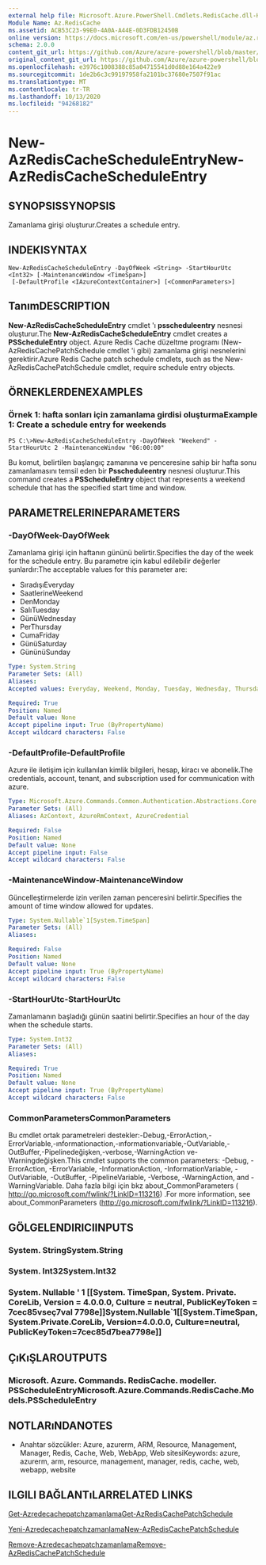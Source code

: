 ```yaml
---
external help file: Microsoft.Azure.PowerShell.Cmdlets.RedisCache.dll-Help.xml
Module Name: Az.RedisCache
ms.assetid: ACB53C23-99E0-4A0A-A44E-0D3FDB12450B
online version: https://docs.microsoft.com/en-us/powershell/module/az.rediscache/new-azrediscachescheduleentry
schema: 2.0.0
content_git_url: https://github.com/Azure/azure-powershell/blob/master/src/RedisCache/RedisCache/help/New-AzRedisCacheScheduleEntry.md
original_content_git_url: https://github.com/Azure/azure-powershell/blob/master/src/RedisCache/RedisCache/help/New-AzRedisCacheScheduleEntry.md
ms.openlocfilehash: e3976c1008388c85a04715541d0d88e164a422e9
ms.sourcegitcommit: 1de2b6c3c99197958fa2101bc37680e7507f91ac
ms.translationtype: MT
ms.contentlocale: tr-TR
ms.lasthandoff: 10/13/2020
ms.locfileid: "94268182"
---
```

# <span data-ttu-id="67a5c-101">New-AzRedisCacheScheduleEntry</span><span class="sxs-lookup"><span data-stu-id="67a5c-101">New-AzRedisCacheScheduleEntry</span></span>

## <span data-ttu-id="67a5c-102">SYNOPSIS</span><span class="sxs-lookup"><span data-stu-id="67a5c-102">SYNOPSIS</span></span>
<span data-ttu-id="67a5c-103">Zamanlama girişi oluşturur.</span><span class="sxs-lookup"><span data-stu-id="67a5c-103">Creates a schedule entry.</span></span>

## <span data-ttu-id="67a5c-104">INDEKI</span><span class="sxs-lookup"><span data-stu-id="67a5c-104">SYNTAX</span></span>

```
New-AzRedisCacheScheduleEntry -DayOfWeek <String> -StartHourUtc <Int32> [-MaintenanceWindow <TimeSpan>]
 [-DefaultProfile <IAzureContextContainer>] [<CommonParameters>]
```

## <span data-ttu-id="67a5c-105">Tanım</span><span class="sxs-lookup"><span data-stu-id="67a5c-105">DESCRIPTION</span></span>
<span data-ttu-id="67a5c-106">**New-AzRedisCacheScheduleEntry** cmdlet 'ı **psscheduleentry** nesnesi oluşturur.</span><span class="sxs-lookup"><span data-stu-id="67a5c-106">The **New-AzRedisCacheScheduleEntry** cmdlet creates a **PSScheduleEntry** object.</span></span>
<span data-ttu-id="67a5c-107">Azure Redis Cache düzeltme programı (New-AzRedisCachePatchSchedule cmdlet 'i gibi) zamanlama girişi nesnelerini gerektirir.</span><span class="sxs-lookup"><span data-stu-id="67a5c-107">Azure Redis Cache patch schedule cmdlets, such as the New-AzRedisCachePatchSchedule cmdlet, require schedule entry objects.</span></span>

## <span data-ttu-id="67a5c-108">ÖRNEKLERDEN</span><span class="sxs-lookup"><span data-stu-id="67a5c-108">EXAMPLES</span></span>

### <span data-ttu-id="67a5c-109">Örnek 1: hafta sonları için zamanlama girdisi oluşturma</span><span class="sxs-lookup"><span data-stu-id="67a5c-109">Example 1: Create a schedule entry for weekends</span></span>
```
PS C:\>New-AzRedisCacheScheduleEntry -DayOfWeek "Weekend" -StartHourUtc 2 -MaintenanceWindow "06:00:00"
```

<span data-ttu-id="67a5c-110">Bu komut, belirtilen başlangıç zamanına ve penceresine sahip bir hafta sonu zamanlamasını temsil eden bir **Psscheduleentry** nesnesi oluşturur.</span><span class="sxs-lookup"><span data-stu-id="67a5c-110">This command creates a **PSScheduleEntry** object that represents a weekend schedule that has the specified start time and window.</span></span>

## <span data-ttu-id="67a5c-111">PARAMETRELERINE</span><span class="sxs-lookup"><span data-stu-id="67a5c-111">PARAMETERS</span></span>

### <span data-ttu-id="67a5c-112">-DayOfWeek</span><span class="sxs-lookup"><span data-stu-id="67a5c-112">-DayOfWeek</span></span>
<span data-ttu-id="67a5c-113">Zamanlama girişi için haftanın gününü belirtir.</span><span class="sxs-lookup"><span data-stu-id="67a5c-113">Specifies the day of the week for the schedule entry.</span></span>
<span data-ttu-id="67a5c-114">Bu parametre için kabul edilebilir değerler şunlardır:</span><span class="sxs-lookup"><span data-stu-id="67a5c-114">The acceptable values for this parameter are:</span></span>
- <span data-ttu-id="67a5c-115">Sıradışı</span><span class="sxs-lookup"><span data-stu-id="67a5c-115">Everyday</span></span> 
- <span data-ttu-id="67a5c-116">Saatlerine</span><span class="sxs-lookup"><span data-stu-id="67a5c-116">Weekend</span></span> 
- <span data-ttu-id="67a5c-117">Den</span><span class="sxs-lookup"><span data-stu-id="67a5c-117">Monday</span></span> 
- <span data-ttu-id="67a5c-118">Salı</span><span class="sxs-lookup"><span data-stu-id="67a5c-118">Tuesday</span></span> 
- <span data-ttu-id="67a5c-119">Günü</span><span class="sxs-lookup"><span data-stu-id="67a5c-119">Wednesday</span></span> 
- <span data-ttu-id="67a5c-120">Per</span><span class="sxs-lookup"><span data-stu-id="67a5c-120">Thursday</span></span> 
- <span data-ttu-id="67a5c-121">Cuma</span><span class="sxs-lookup"><span data-stu-id="67a5c-121">Friday</span></span> 
- <span data-ttu-id="67a5c-122">Günü</span><span class="sxs-lookup"><span data-stu-id="67a5c-122">Saturday</span></span> 
- <span data-ttu-id="67a5c-123">Gününü</span><span class="sxs-lookup"><span data-stu-id="67a5c-123">Sunday</span></span>

```yaml
Type: System.String
Parameter Sets: (All)
Aliases:
Accepted values: Everyday, Weekend, Monday, Tuesday, Wednesday, Thursday, Friday, Saturday, Sunday

Required: True
Position: Named
Default value: None
Accept pipeline input: True (ByPropertyName)
Accept wildcard characters: False
```

### <span data-ttu-id="67a5c-124">-DefaultProfile</span><span class="sxs-lookup"><span data-stu-id="67a5c-124">-DefaultProfile</span></span>
<span data-ttu-id="67a5c-125">Azure ile iletişim için kullanılan kimlik bilgileri, hesap, kiracı ve abonelik.</span><span class="sxs-lookup"><span data-stu-id="67a5c-125">The credentials, account, tenant, and subscription used for communication with azure.</span></span>

```yaml
Type: Microsoft.Azure.Commands.Common.Authentication.Abstractions.Core.IAzureContextContainer
Parameter Sets: (All)
Aliases: AzContext, AzureRmContext, AzureCredential

Required: False
Position: Named
Default value: None
Accept pipeline input: False
Accept wildcard characters: False
```

### <span data-ttu-id="67a5c-126">-MaintenanceWindow</span><span class="sxs-lookup"><span data-stu-id="67a5c-126">-MaintenanceWindow</span></span>
<span data-ttu-id="67a5c-127">Güncelleştirmelerde izin verilen zaman penceresini belirtir.</span><span class="sxs-lookup"><span data-stu-id="67a5c-127">Specifies the amount of time window allowed for updates.</span></span>

```yaml
Type: System.Nullable`1[System.TimeSpan]
Parameter Sets: (All)
Aliases:

Required: False
Position: Named
Default value: None
Accept pipeline input: True (ByPropertyName)
Accept wildcard characters: False
```

### <span data-ttu-id="67a5c-128">-StartHourUtc</span><span class="sxs-lookup"><span data-stu-id="67a5c-128">-StartHourUtc</span></span>
<span data-ttu-id="67a5c-129">Zamanlamanın başladığı günün saatini belirtir.</span><span class="sxs-lookup"><span data-stu-id="67a5c-129">Specifies an hour of the day when the schedule starts.</span></span>

```yaml
Type: System.Int32
Parameter Sets: (All)
Aliases:

Required: True
Position: Named
Default value: None
Accept pipeline input: True (ByPropertyName)
Accept wildcard characters: False
```

### <span data-ttu-id="67a5c-130">CommonParameters</span><span class="sxs-lookup"><span data-stu-id="67a5c-130">CommonParameters</span></span>
<span data-ttu-id="67a5c-131">Bu cmdlet ortak parametreleri destekler:-Debug,-ErrorAction,-ErrorVariable,-ınformationaction,-ınformationvariable,-OutVariable,-OutBuffer,-Pipelinedeğişken,-verbose,-WarningAction ve-Warningdeğişken.</span><span class="sxs-lookup"><span data-stu-id="67a5c-131">This cmdlet supports the common parameters: -Debug, -ErrorAction, -ErrorVariable, -InformationAction, -InformationVariable, -OutVariable, -OutBuffer, -PipelineVariable, -Verbose, -WarningAction, and -WarningVariable.</span></span> <span data-ttu-id="67a5c-132">Daha fazla bilgi için bkz about_CommonParameters ( http://go.microsoft.com/fwlink/?LinkID=113216) .</span><span class="sxs-lookup"><span data-stu-id="67a5c-132">For more information, see about_CommonParameters (http://go.microsoft.com/fwlink/?LinkID=113216).</span></span>

## <span data-ttu-id="67a5c-133">GÖLGELENDIRICI</span><span class="sxs-lookup"><span data-stu-id="67a5c-133">INPUTS</span></span>

### <span data-ttu-id="67a5c-134">System. String</span><span class="sxs-lookup"><span data-stu-id="67a5c-134">System.String</span></span>

### <span data-ttu-id="67a5c-135">System. Int32</span><span class="sxs-lookup"><span data-stu-id="67a5c-135">System.Int32</span></span>

### <span data-ttu-id="67a5c-136">System. Nullable ' 1 [[System. TimeSpan, System. Private. CoreLib, Version = 4.0.0.0, Culture = neutral, PublicKeyToken = 7cec85vseç7val 7798e]]</span><span class="sxs-lookup"><span data-stu-id="67a5c-136">System.Nullable\`1[[System.TimeSpan, System.Private.CoreLib, Version=4.0.0.0, Culture=neutral, PublicKeyToken=7cec85d7bea7798e]]</span></span>

## <span data-ttu-id="67a5c-137">ÇıKıŞLAR</span><span class="sxs-lookup"><span data-stu-id="67a5c-137">OUTPUTS</span></span>

### <span data-ttu-id="67a5c-138">Microsoft. Azure. Commands. RedisCache. modeller. PSScheduleEntry</span><span class="sxs-lookup"><span data-stu-id="67a5c-138">Microsoft.Azure.Commands.RedisCache.Models.PSScheduleEntry</span></span>

## <span data-ttu-id="67a5c-139">NOTLARıNDA</span><span class="sxs-lookup"><span data-stu-id="67a5c-139">NOTES</span></span>
* <span data-ttu-id="67a5c-140">Anahtar sözcükler: Azure, azurerm, ARM, Resource, Management, Manager, Redis, Cache, Web, WebApp, Web sitesi</span><span class="sxs-lookup"><span data-stu-id="67a5c-140">Keywords: azure, azurerm, arm, resource, management, manager, redis, cache, web, webapp, website</span></span>

## <span data-ttu-id="67a5c-141">ILGILI BAĞLANTıLAR</span><span class="sxs-lookup"><span data-stu-id="67a5c-141">RELATED LINKS</span></span>

[<span data-ttu-id="67a5c-142">Get-Azredecachepatchzamanlama</span><span class="sxs-lookup"><span data-stu-id="67a5c-142">Get-AzRedisCachePatchSchedule</span></span>](./Get-AzRedisCachePatchSchedule.md)

[<span data-ttu-id="67a5c-143">Yeni-Azredecachepatchzamanlama</span><span class="sxs-lookup"><span data-stu-id="67a5c-143">New-AzRedisCachePatchSchedule</span></span>](./New-AzRedisCachePatchSchedule.md)

[<span data-ttu-id="67a5c-144">Remove-Azredecachepatchzamanlama</span><span class="sxs-lookup"><span data-stu-id="67a5c-144">Remove-AzRedisCachePatchSchedule</span></span>](./Remove-AzRedisCachePatchSchedule.md)


